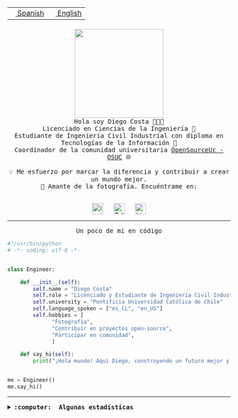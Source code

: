 <table border="0"  align="right">
 <tr><td><a href="README.md"><img src="https://upload.wikimedia.org/wikipedia/commons/thumb/8/89/Bandera_de_Espa%C3%B1a.svg/1200px-Bandera_de_Espa%C3%B1a.svg.png" height="10"> Spanish</a></td>
 <td><a href="README.en.md"><img src="https://upload.wikimedia.org/wikipedia/commons/a/a4/Flag_of_the_United_States.svg" height="10"> English</a></td></tr>
</table><br><br><br>

<p align="center">
  <img src="https://github.com/diegocostares/diegocostares/blob/main/Images/aaa2.gif?raw=true" height="200px" weight="200px">
  <br><samp>
    Hola soy Diego Costa 👨🏻‍💻<br>
    Licenciado en Ciencias de la Ingeniería 🤖<br>
    Estudiante de Ingeniería Civil Industrial con diploma en Tecnologías de la Información 🧠<br>
    Coordinador de la comunidad universitaria <a href="https://github.com/open-source-uc">OpenSourceUc - OSUC</a> 🌐<br>
  <br>
    💡 Me esfuerzo por marcar la diferencia y contribuir a crear un mundo mejor.<br>
    📸 Amante de la fotografía. Encuéntrame en: <br>
  <br></samp>
</p>

<p align="center">
   <a href="https://instagram.com/diegocosta_no" target="blank">
      <img align="center" src="https://cdn.jsdelivr.net/npm/simple-icons@3.0.1/icons/instagram.svg" alt="instagram" height="25px" width="25px" />
      &#8203;
   </a>
   &nbsp; &nbsp; &nbsp;
   <a href="https://t.me/diegocosta_no" target="blank">
      <img align="center" alt="Telegram" width="25px" src="https://icons-for-free.com/iconfiles/png/512/Telegram-1324888767380505522.png" />
      &#8203;
   </a>
   &nbsp; &nbsp; &nbsp;
   <a href="https://www.linkedin.com/in/diegocostar/" target="blank">
      <img align="center" alt="LinkedIn" width="25px" src="https://img.icons8.com/metro/452/linkedin.png" />
      &#8203;
   </a>
</p>

---

<p align="center"><front size="25"><samp>Un poco de mi en código</samp></front></p>

```python
#!/usr/bin/python
# -*- coding: utf-8 -*-


class Engineer:

    def __init__(self):
        self.name = "Diego Costa"
        self.role = "Licenciado y Estudiante de Ingeniería Civil Industrial"
        self.university = "Pontificia Universidad Católica de Chile"
        self.language_spoken = ["es_CL", "en_US"]
        self.hobbies = [
              "Fotografía",
              "Contribuir en proyectos open-source",
              "Participar en comunidad",
              ]

    def say_hi(self):
        print("¡Hola mundo! Aquí Diego, construyendo un futuro mejor y cambiando el mundo.")


me = Engineer()
me.say_hi()
```

---

<details>
  <summary><b><samp>:computer: &nbsp;Algunas estadísticas</samp></b></summary>
  <br/></p>

<!--START_SECTION:waka-->
![Code Time](http://img.shields.io/badge/Code%20Time-1%2C606%20hrs%2019%20mins-blue)

📅 **Soy más productivo los Miércoles** 

```text
Lunes                    4330 commits        ██░░░░░░░░░░░░░░░░░░░░░░░   08.89 % 
Martes                   1432 commits        █░░░░░░░░░░░░░░░░░░░░░░░░   02.94 % 
Miércoles                14649 commits       ████████░░░░░░░░░░░░░░░░░   30.06 % 
Jueves                   12651 commits       ██████░░░░░░░░░░░░░░░░░░░   25.96 % 
Viernes                  13099 commits       ███████░░░░░░░░░░░░░░░░░░   26.88 % 
Sábado                   2038 commits        █░░░░░░░░░░░░░░░░░░░░░░░░   04.18 % 
Domingo                  530 commits         ░░░░░░░░░░░░░░░░░░░░░░░░░   01.09 % 
```


📊 **Esta semana me dediqué a** 

```text
🐱‍💻 Proyectos: 
extension-ollama         4 hrs 32 mins       █████████████████░░░░░░░░   66.93 % 
iaextension              2 hrs 13 mins       ████████░░░░░░░░░░░░░░░░░   32.75 % 
Testing-Tareas-2024-1    1 min               ░░░░░░░░░░░░░░░░░░░░░░░░░   00.32 % 
```


 Last Updated on 04/05/2024 19:59:26 UTC
<!--END_SECTION:waka-->

<p align="center"> <img src="https://github-readme-stats.vercel.app/api?username=diegocostares&show_icons=true&theme=ayu-mirage" alt="abhisheknaiidu" /></p>

</details>
